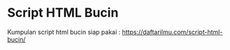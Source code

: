 # Script HTML Bucin
Kumpulan script html bucin siap pakai : https://daftarilmu.com/script-html-bucin/
